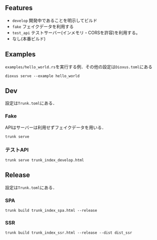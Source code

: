 ## Features
- `develop` 開発中であることを明示してビルド
- `fake` フェイクデータを利用する
- `test_api` テストサーバー(インメモリ・CORSを許容)を利用する。
- なし(本番ビルド)

## Examples
`examples/hello_world.rs`を実行する例．その他の設定は`Dioxus.toml`にある
```
dioxus serve --example hello_world
```

## Dev
設定は`Trunk.toml`にある．

### Fake
APIはサーバーは利用せずフェイクデータを用いる．

```
trunk serve
```

### テストAPI
```
trunk serve trunk_index_develop.html
```

## Release
設定は`Trunk.toml`にある．

### SPA
```
trunk build trunk_index_spa.html --release
```
### SSR
```
trunk build trunk_index_ssr.html --release --dist dist_ssr
```

